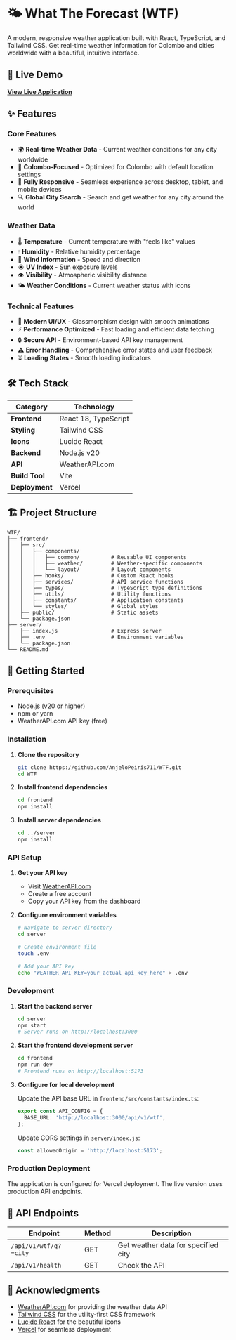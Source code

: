 # 🌤️ What The Forecast (WTF)

A modern, responsive weather application built with React, TypeScript, and Tailwind CSS. Get real-time weather information for Colombo and cities worldwide with a beautiful, intuitive interface.

## 🚀 Live Demo

**[View Live Application](https://wtf-rose-tau.vercel.app/)**

## ✨ Features

### Core Features
- 🌍 **Real-time Weather Data** - Current weather conditions for any city worldwide
- 🎯 **Colombo-Focused** - Optimized for Colombo with default location settings
- 📱 **Fully Responsive** - Seamless experience across desktop, tablet, and mobile devices
- 🔍 **Global City Search** - Search and get weather for any city around the world

### Weather Data
- 🌡️ **Temperature** - Current temperature with "feels like" values
- 💧 **Humidity** - Relative humidity percentage
- 💨 **Wind Information** - Speed and direction
- ☀️ **UV Index** - Sun exposure levels
- 👁️ **Visibility** - Atmospheric visibility distance
- 🌤️ **Weather Conditions** - Current weather status with icons

### Technical Features
- 🎨 **Modern UI/UX** - Glassmorphism design with smooth animations
- ⚡ **Performance Optimized** - Fast loading and efficient data fetching
- 🔒 **Secure API** - Environment-based API key management
- ⚠️ **Error Handling** - Comprehensive error states and user feedback
- ⏳ **Loading States** - Smooth loading indicators

## 🛠️ Tech Stack

| Category | Technology |
|----------|------------|
| **Frontend** | React 18, TypeScript |
| **Styling** | Tailwind CSS |
| **Icons** | Lucide React |
| **Backend** | Node.js v20 |
| **API** | WeatherAPI.com |
| **Build Tool** | Vite |
| **Deployment** | Vercel |

## 🏗️ Project Structure

```
WTF/
├── frontend/
│   ├── src/
│   │   ├── components/
│   │   │   ├── common/          # Reusable UI components
│   │   │   ├── weather/         # Weather-specific components
│   │   │   └── layout/          # Layout components
│   │   ├── hooks/               # Custom React hooks
│   │   ├── services/            # API service functions
│   │   ├── types/               # TypeScript type definitions
│   │   ├── utils/               # Utility functions
│   │   ├── constants/           # Application constants
│   │   └── styles/              # Global styles
│   ├── public/                  # Static assets
│   └── package.json
├── server/
│   ├── index.js                 # Express server
│   ├── .env                     # Environment variables
│   └── package.json
└── README.md
```

## 🚀 Getting Started

### Prerequisites

- Node.js (v20 or higher)
- npm or yarn
- WeatherAPI.com API key (free)

### Installation

1. **Clone the repository**
   ```bash
   git clone https://github.com/AnjeloPeiris711/WTF.git
   cd WTF
   ```

2. **Install frontend dependencies**
   ```bash
   cd frontend
   npm install
   ```

3. **Install server dependencies**
   ```bash
   cd ../server
   npm install
   ```

### API Setup

1. **Get your API key**
   - Visit [WeatherAPI.com](https://weatherapi.com)
   - Create a free account
   - Copy your API key from the dashboard

2. **Configure environment variables**
   ```bash
   # Navigate to server directory
   cd server
   
   # Create environment file
   touch .env
   
   # Add your API key
   echo "WEATHER_API_KEY=your_actual_api_key_here" > .env
   ```

### Development

1. **Start the backend server**
   ```bash
   cd server
   npm start
   # Server runs on http://localhost:3000
   ```

2. **Start the frontend development server**
   ```bash
   cd frontend
   npm run dev
   # Frontend runs on http://localhost:5173
   ```

3. **Configure for local development**
   
   Update the API base URL in `frontend/src/constants/index.ts`:
   ```typescript
   export const API_CONFIG = {
     BASE_URL: 'http://localhost:3000/api/v1/wtf',
   };
   ```
   
   Update CORS settings in `server/index.js`:
   ```javascript
   const allowedOrigin = 'http://localhost:5173';
   ```

### Production Deployment

The application is configured for Vercel deployment. The live version uses production API endpoints.

## 🔧 API Endpoints

| Endpoint | Method | Description |
|----------|--------|-------------|
| `/api/v1/wtf/q?=city` | GET | Get weather data for specified city |
| `/api/v1/health` | GET | Check the API |


## 🙏 Acknowledgments

- [WeatherAPI.com](https://weatherapi.com) for providing the weather data API
- [Tailwind CSS](https://tailwindcss.com) for the utility-first CSS framework
- [Lucide React](https://lucide.dev) for the beautiful icons
- [Vercel](https://vercel.com) for seamless deployment
